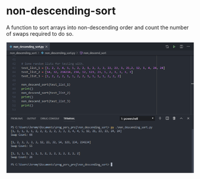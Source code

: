 # non-descending-sort
A function to sort arrays into non-descending order and count the number of swaps required to do so.

![Non descending sort function output](https://github.com/jereamon/non-descending-sort/blob/master/non-descending-sort-output.png)
